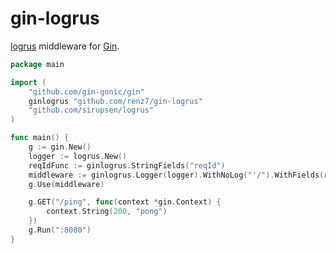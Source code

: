 # gin-logrus

[logrus](https://github.com/sirupsen/logrus) middleware for [Gin](https://github.com/gin-gonic/gin).

```go
package main

import (
	"github.com/gin-gonic/gin"
	ginlogrus "github.com/renz7/gin-logrus"
	"github.com/sirupsen/logrus"
)

func main() {
	g := gin.New()
	logger := logrus.New()
	reqIdFunc := ginlogrus.StringFields("reqId")
	middleware := ginlogrus.Logger(logger).WithNoLog("'/").WithFields(reqIdFunc).HandleFunc()
	g.Use(middleware)

	g.GET("/ping", func(context *gin.Context) {
		context.String(200, "pong")
	})
	g.Run(":8080")
}
```
